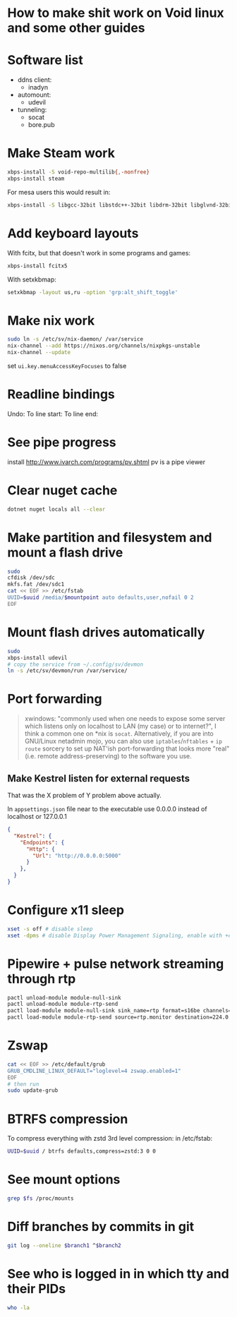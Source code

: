 # How to make shit work on Void linux and some other guides

# Software list

- ddns client:
    - inadyn
- automount:
    - udevil
- tunneling:
    - socat
    - bore.pub

# Make Steam work 

```bash
xbps-install -S void-repo-multilib{,-nonfree}
xbps-install steam
```

For mesa users this would result in:
```bash
xbps-install -S libgcc-32bit libstdc++-32bit libdrm-32bit libglvnd-32bit mesa-dri-32bit
```
# Add keyboard layouts

With fcitx, but that doesn't work in some programs and games:
```bash
xbps-install fcitx5
```

With setxkbmap:
```bash
setxkbmap -layout us,ru -option 'grp:alt_shift_toggle'
```

# Make nix work

```bash
sudo ln -s /etc/sv/nix-daemon/ /var/service 
nix-channel --add https://nixos.org/channels/nixpkgs-unstable 
nix-channel --update 
```

set `ui.key.menuAccessKeyFocuses` to false

# Readline bindings

Undo: <C-/>
To line start: <C-a>
To line end: <C-e>

# See pipe progress

install http://www.ivarch.com/programs/pv.shtml
pv is a pipe viewer

# Clear nuget cache

```bash
dotnet nuget locals all --clear
```

# Make partition and filesystem and mount a flash drive

```bash
sudo
cfdisk /dev/sdc
mkfs.fat /dev/sdc1
cat << EOF >> /etc/fstab
UUID=$uuid /media/$mountpoint auto defaults,user,nofail 0 2
EOF
```

# Mount flash drives automatically

```bash
sudo
xbps-install udevil
# copy the service from ~/.config/sv/devmon
ln -s /etc/sv/devmon/run /var/service/
```

# Port forwarding

> xwindows:
"commonly used when one needs to expose some server which listens only on localhost to LAN (my case) or to
internet?", I think a common one on *nix is `socat`.
Alternatively, if you are into GNU/Linux netadmin mojo, you can also use `iptables`/`nftables` + `ip route`
sorcery to set up NAT'ish port-forwarding that looks more "real" (i.e. remote address-preserving) to the software you use.

## Make Kestrel listen for external requests

That was the X problem of Y problem above actually.

In `appsettings.json` file near to the executable
use 0.0.0.0 instead of localhost or 127.0.0.1

```json
{
  "Kestrel": {
    "Endpoints": {
      "Http": {
        "Url": "http://0.0.0.0:5000"
      }
    },
  }
}
```

# Configure x11 sleep

```bash
xset -s off # disable sleep
xset -dpms # disable Display Power Management Signaling, enable with +dpms
```

# Pipewire + pulse network streaming through rtp

```bash
pactl unload-module module-null-sink
pactl unload-module module-rtp-send
pactl load-module module-null-sink sink_name=rtp format=s16be channels=2 rate=48000
pactl load-module module-rtp-send source=rtp.monitor destination=224.0.0.56 port=4010 mtu=320
```

# Zswap

```bash
cat << EOF >> /etc/default/grub
GRUB_CMDLINE_LINUX_DEFAULT="loglevel=4 zswap.enabled=1"
EOF
# then run
sudo update-grub
```

# BTRFS compression

To compress everything with zstd 3rd level compression:
in /etc/fstab:

```bash
UUID=$uuid / btrfs defaults,compress=zstd:3 0 0
```

# See mount options

```bash
grep $fs /proc/mounts
```

# Diff branches by commits in git

```bash
git log --oneline $branch1 ^$branch2
```

# See who is logged in in which tty and their PIDs

```bash
who -la
```
